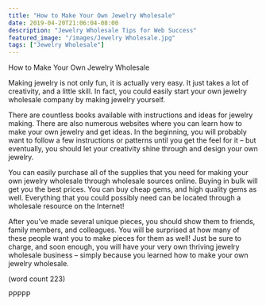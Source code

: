 ```yaml
---
title: "How to Make Your Own Jewelry Wholesale"
date: 2019-04-20T21:06:04-08:00
description: "Jewelry Wholesale Tips for Web Success"
featured_image: "/images/Jewelry Wholesale.jpg"
tags: ["Jewelry Wholesale"]
---
```


How to Make Your Own Jewelry Wholesale

Making jewelry is not only fun, it is actually very 
easy. It just takes a lot of creativity, and a little skill. 
In fact, you could easily start your own jewelry 
wholesale company by making jewelry yourself.

There are countless books available with 
instructions and ideas for jewelry making. There are 
also numerous websites where you can learn how 
to make your own jewelry and get ideas. In the 
beginning, you will probably want to follow a few 
instructions or patterns until you get the feel for it – 
but eventually, you should let your creativity shine 
through and design your own jewelry.

You can easily purchase all of the supplies that you 
need for making your own jewelry wholesale through 
wholesale sources online. Buying in bulk will get 
you the best prices. You can buy cheap gems, and 
high quality gems as well. Everything that you 
could possibly need can be located through a 
wholesale resource on the Internet!

After you’ve made several unique pieces, you 
should show them to friends, family members, and 
colleagues. You will be surprised at how many of 
these people want you to make pieces for them as 
well! Just be sure to charge, and soon enough, you 
will have your very own thriving jewelry wholesale 
business – simply because you learned how to 
make your own jewelry wholesale.

(word count 223)

PPPPP

